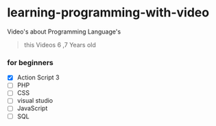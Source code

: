 # learning-programming-with-video
Video's about Programming Language's

> this Videos 6 ,7 Years old

### for beginners 
- [x] Action Script 3
- [ ] PHP
- [ ] CSS
- [ ] visual studio
- [ ] JavaScript
- [ ] SQL
